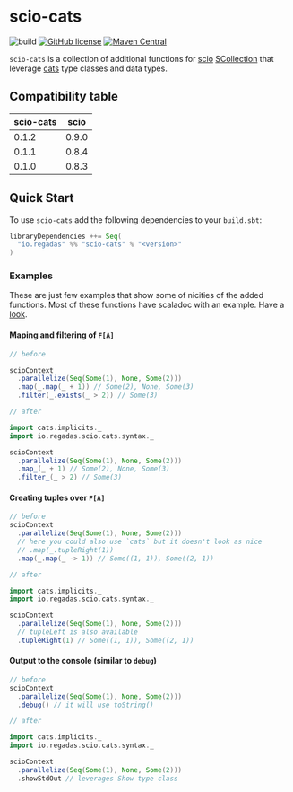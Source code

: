 # scio-cats

![build](https://github.com/regadas/scio-cats/workflows/main/badge.svg)
[![GitHub license](https://img.shields.io/github/license/regadas/scio-cats.svg)](./LICENSE)
[![Maven Central](https://img.shields.io/maven-central/v/io.regadas/scio-cats_2.12.svg)](https://maven-badges.herokuapp.com/maven-central/io.regadas/scio-cats_2.12)

`scio-cats` is a collection of additional functions for [scio](https://github.com/spotify/scio) [SCollection](https://javadoc.io/static/com.spotify/scio-core_2.12/0.8.3/com/spotify/scio/values/SCollection.html) that leverage [cats](https://typelevel.org/cats) type classes and data types.

## Compatibility table

| scio-cats | scio  |
|-----------|-------|
| 0.1.2     | 0.9.0 |
| 0.1.1     | 0.8.4 |
| 0.1.0     | 0.8.3 |

## Quick Start

To use `scio-cats` add the following dependencies to your `build.sbt`:

```scala
libraryDependencies ++= Seq(
  "io.regadas" %% "scio-cats" % "<version>"
)
```

### Examples

These are just few examples that show some of nicities of the added functions. Most of these functions have scaladoc with an example. Have a [look](https://gh.regadas.io/scio-cats/latest/api/io/regadas/scio/cats/syntax/SCollectionOps.html).

#### Maping and filtering of `F[A]`

```scala
// before

scioContext
  .parallelize(Seq(Some(1), None, Some(2)))
  .map(_.map(_ + 1)) // Some(2), None, Some(3)
  .filter(_.exists(_ > 2)) // Some(3)

// after

import cats.implicits._
import io.regadas.scio.cats.syntax._

scioContext
  .parallelize(Seq(Some(1), None, Some(2)))
  .map_(_ + 1) // Some(2), None, Some(3)
  .filter_(_ > 2) // Some(3)
```

#### Creating tuples over `F[A]`

```scala
// before
scioContext
  .parallelize(Seq(Some(1), None, Some(2)))
  // here you could also use `cats` but it doesn't look as nice
  // .map(_.tupleRight(1))
  .map(_.map(_ -> 1)) // Some((1, 1)), Some((2, 1))

// after

import cats.implicits._
import io.regadas.scio.cats.syntax._

scioContext
  .parallelize(Seq(Some(1), None, Some(2)))
  // tupleLeft is also available
  .tupleRight(1) // Some((1, 1)), Some((2, 1))
```

#### Output to the console (similar to `debug`)

```scala
// before
scioContext
  .parallelize(Seq(Some(1), None, Some(2)))
  .debug() // it will use toString()

// after

import cats.implicits._
import io.regadas.scio.cats.syntax._

scioContext
  .parallelize(Seq(Some(1), None, Some(2)))
  .showStdOut // leverages Show type class
```
